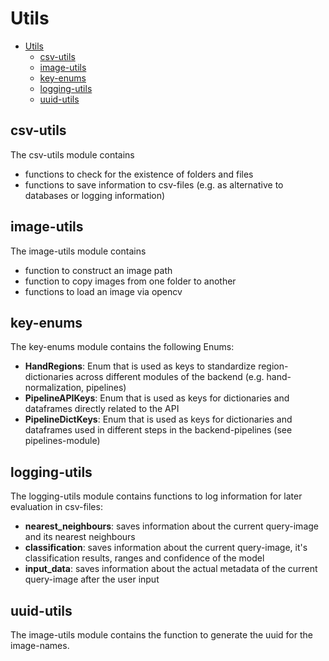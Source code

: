 # Utils

- [Utils](#utils)
  - [csv-utils](#csv-utils)
  - [image-utils](#image-utils)
  - [key-enums](#key-enums)
  - [logging-utils](#logging-utils)
  - [uuid-utils](#uuid-utils)

## csv-utils

The csv-utils module contains

- functions to check for the existence of folders and files
- functions to save information to csv-files (e.g. as alternative to databases or logging information)

## image-utils

The image-utils module contains

- function to construct an image path
- function to copy images from one folder to another
- functions to load an image via opencv

## key-enums

The key-enums module contains the following Enums:

- **HandRegions**: Enum that is used as keys to standardize region-dictionaries across different modules of the backend (e.g. hand-normalization, pipelines)
- **PipelineAPIKeys**: Enum that is used as keys for dictionaries and dataframes directly related to the API
- **PipelineDictKeys**: Enum that is used as keys for dictionaries and dataframes used in different steps in the backend-pipelines (see pipelines-module)

## logging-utils

The logging-utils module contains functions to log information for later evaluation in csv-files:

- **nearest_neighbours**: saves information about the current query-image and its nearest neighbours
- **classification**: saves information about the current query-image, it's classification results, ranges and confidence of the model
- **input_data**: saves information about the actual metadata of the current query-image after the user input

## uuid-utils

The image-utils module contains the function to generate the uuid for the image-names.
